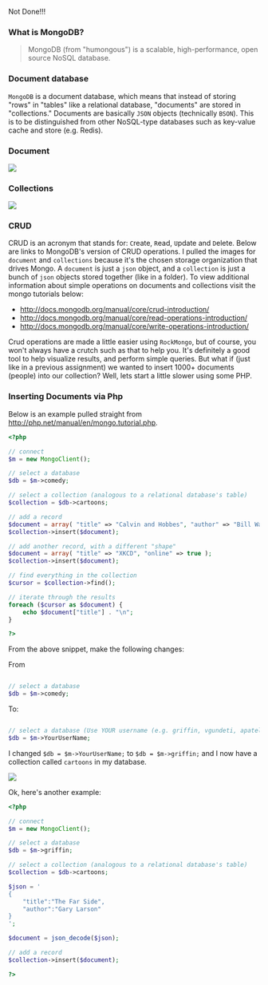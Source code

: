 Not Done!!!

### What is MongoDB?

> MongoDB (from "humongous") is a scalable, high-performance, open source NoSQL database.

### Document database

`MongoDB` is a document database, which means that instead of storing "rows" in "tables" like a relational database, "documents" are stored in "collections."  Documents are basically `JSON` objects (technically `BSON`). This is to be distinguished from other NoSQL-type databases such as key-value cache and store (e.g. Redis).


### Document

![](https://s3.amazonaws.com/f.cl.ly/items/1a2I0U040Y2V413m3a3I/document.png)

### Collections

![](https://s3.amazonaws.com/f.cl.ly/items/2p2x1g00252P2q0o2N3M/collection.png)

### CRUD

CRUD is an acronym that stands for:  `C`reate, `R`ead, `U`pdate and `D`elete. Below are links to MongoDB's version of CRUD operations. I pulled the images for `document` and `collections` because it's the chosen storage organization that drives Mongo. A `document` is just a `json` object, and a `collection` is just a bunch of `json` objects stored together (like in a folder).  To view additional information about simple operations on documents and collections visit the mongo tutorials below:

- http://docs.mongodb.org/manual/core/crud-introduction/
- http://docs.mongodb.org/manual/core/read-operations-introduction/
- http://docs.mongodb.org/manual/core/write-operations-introduction/

Crud operations are made a little easier using `RockMongo`, but of course, you won't always have a crutch such as that to help you. It's definitely a good tool to help visualize results, and perform simple queries. But what if (just like in a previous assignment) we wanted to insert 1000+ documents (people) into our collection? Well, lets start a little slower using some PHP.

### Inserting Documents via Php

Below is an example pulled straight from http://php.net/manual/en/mongo.tutorial.php. 

```php
<?php

// connect
$m = new MongoClient();

// select a database
$db = $m->comedy;

// select a collection (analogous to a relational database's table)
$collection = $db->cartoons;

// add a record
$document = array( "title" => "Calvin and Hobbes", "author" => "Bill Watterson" );
$collection->insert($document);

// add another record, with a different "shape"
$document = array( "title" => "XKCD", "online" => true );
$collection->insert($document);

// find everything in the collection
$cursor = $collection->find();

// iterate through the results
foreach ($cursor as $document) {
    echo $document["title"] . "\n";
}

?>
```

From the above snippet, make the following changes:

From

```php

// select a database
$db = $m->comedy;

```

To:

```php

// select a database (Use YOUR username (e.g. griffin, vgundeti, apatel, etc.)
$db = $m->YourUserName;

```

I changed `$db = $m->YourUserName;` to `$db = $m->griffin;` and I now have a collection called `cartoons` in my database.

![](https://s3.amazonaws.com/f.cl.ly/items/3e1o24141R471x0c0N1l/cartoonresult.png)

Ok, here's another example:

```php
<?php

// connect
$m = new MongoClient();

// select a database
$db = $m->griffin;

// select a collection (analogous to a relational database's table)
$collection = $db->cartoons;

$json = '
{
    "title":"The Far Side",
    "author":"Gary Larson"
}
';

$document = json_decode($json);

// add a record
$collection->insert($document);

?>
```

